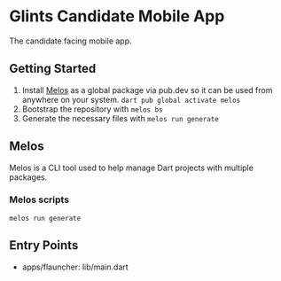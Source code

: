 # Glints Candidate Mobile App

The candidate facing mobile app.

## Getting Started

1. Install [Melos](#Melos) as a global package via pub.dev so it can be used from anywhere on your
   system. `dart pub global activate melos`
2. Bootstrap the repository with `melos bs`
3. Generate the necessary files with `melos run generate`

## Melos

Melos is a CLI tool used to help manage Dart projects with multiple packages.

### Melos scripts

`melos run generate`

## Entry Points

- apps/flauncher: lib/main.dart